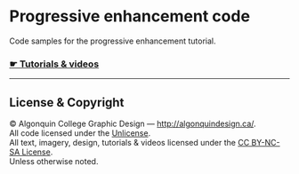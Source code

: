 # Progressive enhancement code

Code samples for the progressive enhancement tutorial.

### [☛ Tutorials & videos](http://learn-the-web.algonquindesign.ca/topics/progressive-enhancement/)

---

## License & Copyright

© Algonquin College Graphic Design — <http://algonquindesign.ca/>.<br>
All code licensed under the [Unlicense](UNLICENSE).<br>
All text, imagery, design, tutorials & videos licensed under the [CC BY-NC-SA License](http://creativecommons.org/licenses/by-nc-sa/4.0/).<br>
Unless otherwise noted.

